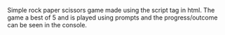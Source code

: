 Simple rock paper scissors game made using the script tag in html. The game a best of 5 and is played using prompts and the progress/outcome can be seen in the console.